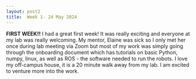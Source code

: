 ```yaml
---
layout: post2
title:  Week 1- 24 May 2024
---
```


**FIRST WEEK!!** I had a great first week! It was really exciting and everyone at my lab was
really welcoming. My mentor, Elaine was sick so I only met her once during lab meeting via Zoom
but most of my work was simply going through the onboarding document which has tutorials on 
basic Python, numpy, linux, as well as ROS - the software needed to run the robots. I love my
off-campus house, it is a 20 minute walk away from my lab. I am excited to venture more into 
the work. 
